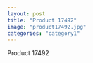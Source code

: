 ```yaml
---
layout: post
title: "Product 17492"
image: "product17492.jpg"
categories: "category1"
---
```

Product 17492

